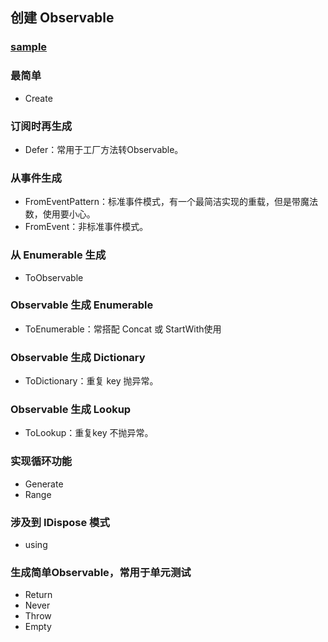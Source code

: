 ## 创建 Observable 
### [sample](https://github.com/yijidao/MyDemo/blob/master/RxDotNetDemo/CreateOperate.cs)
### 最简单
- Create
### 订阅时再生成
- Defer：常用于工厂方法转Observable。
### 从事件生成
- FromEventPattern：标准事件模式，有一个最简洁实现的重载，但是带魔法数，使用要小心。
- FromEvent：非标准事件模式。
### 从 Enumerable 生成
- ToObservable
### Observable 生成 Enumerable
- ToEnumerable：常搭配 Concat 或 StartWith使用
### Observable 生成 Dictionary
- ToDictionary：重复 key 抛异常。
### Observable 生成 Lookup
- ToLookup：重复key 不抛异常。
### 实现循环功能
- Generate
- Range
### 涉及到 IDispose 模式
- using
### 生成简单Observable，常用于单元测试
- Return
- Never
- Throw
- Empty